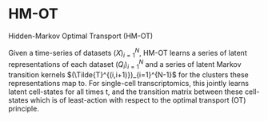 # HM-OT
Hidden-Markov Optimal Transport (HM-OT)

Given a time-series of datasets $(X)_{i=1}^{N}$, HM-OT learns a series of latent representations of each dataset $(Q_{i})_{i=1}^{N}$ and a series of latent Markov transition kernels $(\Tilde{T}^{(i,i+1)})_{i=1}^{N-1}$ for the clusters these representations map to. For single-cell transcriptomics, this jointly learns latent cell-states for all times t, and the transition matrix between these cell-states which is of least-action with respect to the optimal transport (OT) principle.
